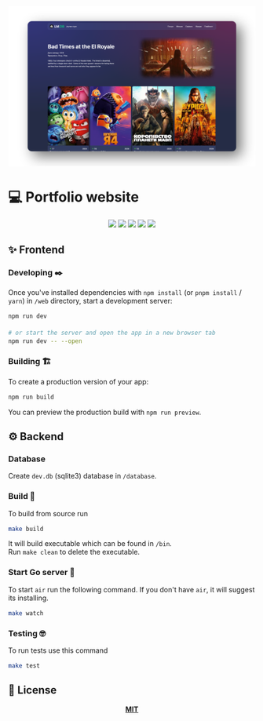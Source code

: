 ![banner](./banner.png)

# 💻 Portfolio website

<div align="center">
  <img src="https://img.shields.io/badge/golang-424242?logo=go&style=for-the-badge&logoColor=00ADD8"/>
  <img src="https://img.shields.io/badge/tailwind-424242?logo=tailwindcss&logoColor=06B6D4&style=for-the-badge"/>
  <img src="https://img.shields.io/badge/svelte-424242?logo=svelte&style=for-the-badge&logoColor=ff3e00"/>
  <img src="https://img.shields.io/badge/skeleton-424242?style=for-the-badge&logoColor=ff3e00"/>
  <img src="https://img.shields.io/badge/©%20MIT-green?style=for-the-badge"/>
</div>

## ✨ Frontend

### Developing ✒️

Once you've installed dependencies with `npm install` (or `pnpm install` / `yarn`) in `/web` directory, start a development server:

```bash
npm run dev

# or start the server and open the app in a new browser tab
npm run dev -- --open
```

### Building 🏗️

To create a production version of your app:

```bash
npm run build
```

You can preview the production build with `npm run preview`.

## ⚙️ Backend

### Database

Create `dev.db` (sqlite3) database in `/database`.

### Build 🧱

To build from source run
```bash
make build
```

It will build executable which can be found in `/bin`. <br />
Run `make clean` to delete the executable.

### Start Go server 🔌

To start `air` run the following command. If you don't have `air`, it will suggest its installing.

``` bash
make watch
```

### Testing 🤓

To run tests use this command

``` bash
make test
```

## 📄 License
<div align="center">
  <a href="https://choosealicense.com/licenses/mit/"><strong>MIT</strong></a>
</div>
